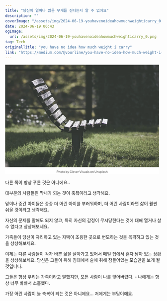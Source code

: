 ```yaml
---
title: "당신이 얼마나 많은 무게를 진다는지 알 수 없어요"
description: ""
coverImage: "/assets/img/2024-06-19-youhavenoideahowmuchweighticarry_0.png"
date: 2024-06-19 06:43
ogImage: 
  url: /assets/img/2024-06-19-youhavenoideahowmuchweighticarry_0.png
tag: Tech
originalTitle: "you have no idea how much weight i carry"
link: "https://medium.com/@vourline/you-have-no-idea-how-much-weight-i-carry-d3eac7a4e497"
---
```




![Image](/assets/img/2024-06-19-youhavenoideahowmuchweighticarry_0.png)

다른 쪽이 항상 푸른 것은 아니에요..

대부분의 사람들은 막내가 되는 것이 축복이라고 생각해요.

맏이나 중간 아이들은 종종 더 어린 아이를 부러워하며, 더 어린 사람이라면 삶이 훨씬 쉬울 것이라고 생각해요.


<div class="content-ad"></div>

자신의 문제를 말해도 되지 않고, 특히 자신의 감정이 무시당한다는 것에 대해 열거나 살 수 없다고 상상해보세요.

가족들이 당신이 자리하고 있는 자택이 조용한 곳으로 변모하는 것을 목격하고 있는 것을 상상해보세요.

이제는 다른 사람들이 각자 바쁜 삶을 살아가고 있어서 매일 집에서 혼자 남아 있는 상황을 상상해보세요. 당신은 그들이 취해 침대에서 술에 취해 잠들어있는 모습만을 보게 될 것입니다.

그들은 항상 우리는 가족이라고 말했지만, 모든 사람이 나를 잊어버렸다. - 나에게는 항상 너무 바빠서 소홀했다.

<div class="content-ad"></div>

가장 어린 사람이 늘 축복이 되는 것은 아니에요... 저에게는 부담이에요.